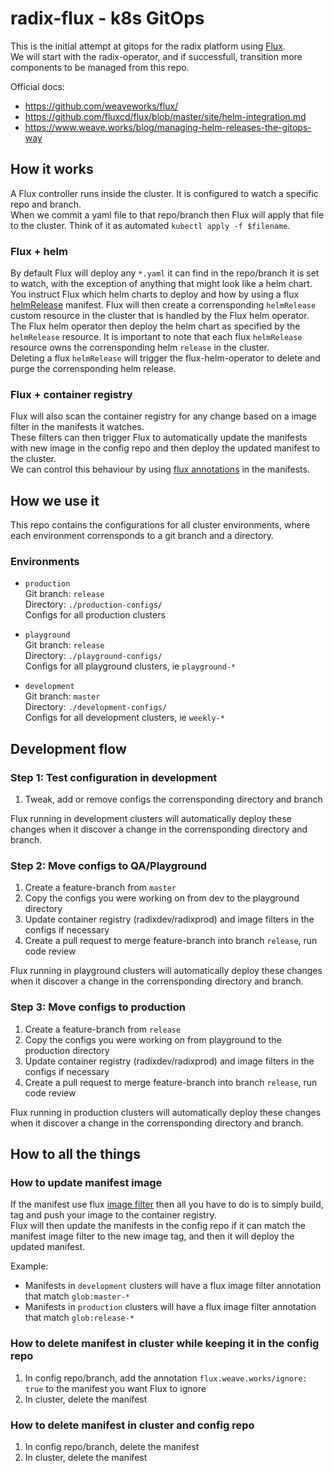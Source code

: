# radix-flux - k8s GitOps
This is the initial attempt at gitops for the radix platform using [Flux](https://github.com/weaveworks/flux/).  
We will start with the radix-operator, and if successfull, transition more components to be managed from this repo.

Official docs:
- https://github.com/weaveworks/flux/
- https://github.com/fluxcd/flux/blob/master/site/helm-integration.md
- https://www.weave.works/blog/managing-helm-releases-the-gitops-way

## How it works

A Flux controller runs inside the cluster. It is configured to watch a specific repo and branch.  
When we commit a yaml file to that repo/branch then Flux will apply that file to the cluster. Think of it as automated `kubectl apply -f $filename`.  

### Flux + helm
By default Flux will deploy any `*.yaml` it can find in the repo/branch it is set to watch, with the exception of anything that might look like a helm chart.  
You instruct Flux which helm charts to deploy and how by using a flux [helmRelease](https://github.com/weaveworks/flux/blob/master/site/helm-integration.md) manifest. Flux will then create a corrensponding `helmRelease` custom resource in the cluster that is handled by the Flux helm operator. The Flux helm operator then deploy the helm chart as specified by the `helmRelease` resource. It is important to note that each flux `helmRelease` resource owns the corrensponding helm `release` in the cluster.  
Deleting a flux `helmRelease` will trigger the flux-helm-operator to delete and purge the corrensponding helm release.

### Flux + container registry
Flux will also scan the container registry for any change based on a image filter in the manifests it watches.  
These filters can then trigger Flux to automatically update the manifests with new image in the config repo and then deploy the updated manifest to the cluster.   
We can control this behaviour by using [flux annotations](https://github.com/weaveworks/flux/blob/master/site/helm-integration.md#using-annotations-to-control-updates-to-helmrelease-resources) in the manifests.


## How we use it

This repo contains the configurations for all cluster environments, where each environment corrensponds to a git branch and a directory.  

### Environments

- `production`  
  Git branch: `release`  
  Directory: `./production-configs/`  
  Configs for all production clusters  

- `playground`  
  Git branch: `release`  
  Directory: `./playground-configs/`  
  Configs for all playground clusters, ie `playground-*`  

- `development`  
  Git branch: `master`  
  Directory: `./development-configs/`  
  Configs for all development clusters, ie `weekly-*`  


## Development flow

### Step 1: Test configuration in development

1. Tweak, add or remove configs the corrensponding directory and branch

Flux running in development clusters will automatically deploy these changes when it discover a change in the corrensponding directory and branch.

### Step 2: Move configs to QA/Playground

1. Create a feature-branch from `master`
1. Copy the configs you were working on from dev to the playground directory
1. Update container registry (radixdev/radixprod) and image filters in the configs if necessary
1. Create a pull request to merge feature-branch into branch `release`, run code review

Flux running in playground clusters will automatically deploy these changes when it discover a change in the corrensponding directory and branch.

### Step 3: Move configs to production

1. Create a feature-branch from `release`
1. Copy the configs you were working on from playground to the production directory
1. Update container registry (radixdev/radixprod) and image filters in the configs if necessary
1. Create a pull request to merge feature-branch into branch `release`, run code review

Flux running in production clusters will automatically deploy these changes when it discover a change in the corrensponding directory and branch.

## How to all the things

### How to update manifest image

If the manifest use flux [image filter](https://github.com/weaveworks/flux/blob/master/site/fluxctl.md#using-annotations) then all you have to do is to simply build, tag and push your image to the container registry.  
Flux will then update the manifests in the config repo if it can match the manifest image filter to the new image tag, and then it will deploy the updated manifest.

Example:  
- Manifests in `development` clusters will have a flux image filter annotation that match `glob:master-*`
- Manifests in `production` clusters will have a flux image filter annotation that match `glob:release-*`  


### How to delete manifest in cluster while keeping it in the config repo

1. In config repo/branch, add the annotation `flux.weave.works/ignore: true` to the manifest you want Flux to ignore
1. In cluster, delete the manifest  


### How to delete manifest in cluster and config repo

1. In config repo/branch, delete the manifest
1. In cluster, delete the manifest  
   
  
